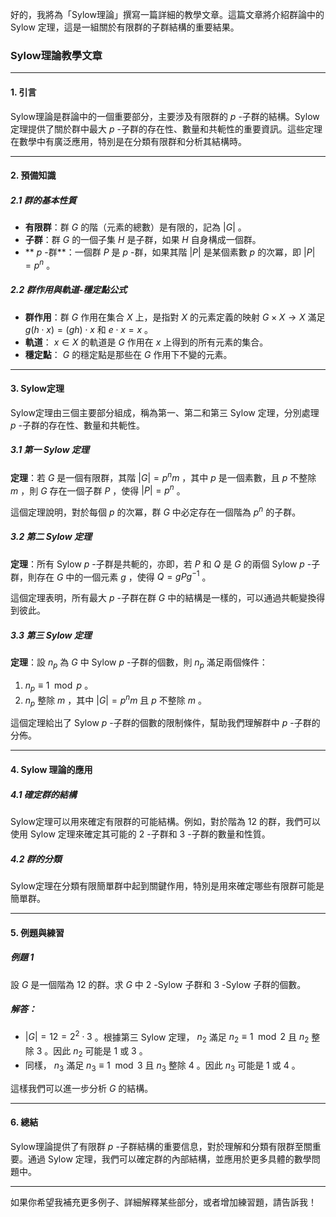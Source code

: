 好的，我將為「Sylow理論」撰寫一篇詳細的教學文章。這篇文章將介紹群論中的 Sylow 定理，這是一組關於有限群的子群結構的重要結果。

### Sylow理論教學文章

---

#### 1. 引言

Sylow理論是群論中的一個重要部分，主要涉及有限群的  $`p`$ -子群的結構。Sylow 定理提供了關於群中最大  $`p`$ -子群的存在性、數量和共軛性的重要資訊。這些定理在數學中有廣泛應用，特別是在分類有限群和分析其結構時。

---

#### 2. 預備知識

##### 2.1 群的基本性質
- **有限群**：群  $`G`$  的階（元素的總數）是有限的，記為  $`|G|`$ 。
- **子群**：群  $`G`$  的一個子集  $`H`$  是子群，如果  $`H`$  自身構成一個群。
- ** $`p`$ -群**：一個群  $`P`$  是  $`p`$ -群，如果其階  $`|P|`$  是某個素數  $`p`$  的次冪，即  $`|P| = p^n`$ 。
  
##### 2.2 群作用與軌道-穩定點公式
- **群作用**：群  $`G`$  作用在集合  $`X`$  上，是指對  $`X`$  的元素定義的映射  $`G \times X \to X`$  滿足  $`g(h \cdot x) = (gh) \cdot x`$  和  $`e \cdot x = x`$ 。
- **軌道**： $`x \in X`$  的軌道是  $`G`$  作用在  $`x`$  上得到的所有元素的集合。
- **穩定點**： $`G`$  的穩定點是那些在  $`G`$  作用下不變的元素。

---

#### 3. Sylow定理

Sylow定理由三個主要部分組成，稱為第一、第二和第三 Sylow 定理，分別處理  $`p`$ -子群的存在性、數量和共軛性。

##### 3.1 第一 Sylow 定理

**定理**：若  $`G`$  是一個有限群，其階  $`|G| = p^n m`$ ，其中  $`p`$  是一個素數，且  $`p`$  不整除  $`m`$ ，則  $`G`$  存在一個子群  $`P`$  ，使得  $`|P| = p^n`$ 。

這個定理說明，對於每個  $`p`$  的次冪，群  $`G`$  中必定存在一個階為  $`p^n`$  的子群。

##### 3.2 第二 Sylow 定理

**定理**：所有 Sylow  $`p`$ -子群是共軛的，亦即，若  $`P`$  和  $`Q`$  是  $`G`$  的兩個 Sylow  $`p`$ -子群，則存在  $`G`$  中的一個元素  $`g`$  ，使得  $`Q = gPg^{-1}`$ 。

這個定理表明，所有最大  $`p`$ -子群在群  $`G`$  中的結構是一樣的，可以通過共軛變換得到彼此。

##### 3.3 第三 Sylow 定理

**定理**：設  $`n_p`$  為  $`G`$  中 Sylow  $`p`$ -子群的個數，則  $`n_p`$  滿足兩個條件：
1.  $`n_p \equiv 1 \mod p`$ 。
2.  $`n_p`$  整除  $`m`$ ，其中  $`|G| = p^n m`$  且  $`p`$  不整除  $`m`$ 。

這個定理給出了 Sylow  $`p`$ -子群的個數的限制條件，幫助我們理解群中  $`p`$ -子群的分佈。

---

#### 4. Sylow 理論的應用

##### 4.1 確定群的結構
Sylow定理可以用來確定有限群的可能結構。例如，對於階為  $`12`$  的群，我們可以使用 Sylow 定理來確定其可能的  $`2`$ -子群和  $`3`$ -子群的數量和性質。

##### 4.2 群的分類
Sylow定理在分類有限簡單群中起到關鍵作用，特別是用來確定哪些有限群可能是簡單群。

---

#### 5. 例題與練習

##### 例題 1
設  $`G`$  是一個階為  $`12`$  的群。求  $`G`$  中  $`2`$ -Sylow 子群和  $`3`$ -Sylow 子群的個數。

##### 解答：
-  $`|G| = 12 = 2^2 \cdot 3`$ 。根據第三 Sylow 定理， $`n_2`$  滿足  $`n_2 \equiv 1 \mod 2`$  且  $`n_2`$  整除  $`3`$ 。因此  $`n_2`$  可能是  $`1`$  或  $`3`$ 。
- 同樣， $`n_3`$  滿足  $`n_3 \equiv 1 \mod 3`$  且  $`n_3`$  整除  $`4`$ 。因此  $`n_3`$  可能是  $`1`$  或  $`4`$ 。

這樣我們可以進一步分析  $`G`$  的結構。

---

#### 6. 總結

Sylow理論提供了有限群  $`p`$ -子群結構的重要信息，對於理解和分類有限群至關重要。通過 Sylow 定理，我們可以確定群的內部結構，並應用於更多具體的數學問題中。

---

如果你希望我補充更多例子、詳細解釋某些部分，或者增加練習題，請告訴我！